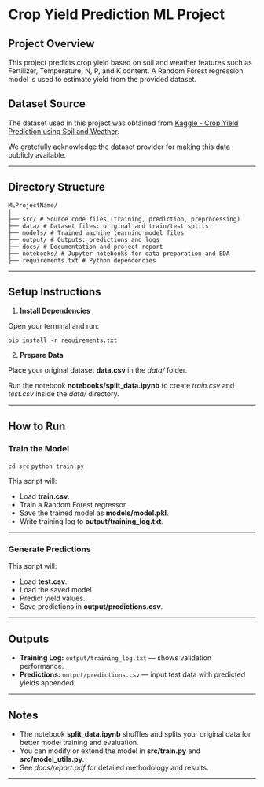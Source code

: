 # Crop Yield Prediction ML Project

## Project Overview

This project predicts crop yield based on soil and weather features such as Fertilizer, Temperature, N, P, and K content. A Random Forest regression model is used to estimate yield from the provided dataset.

## Dataset Source

The dataset used in this project was obtained from [Kaggle - Crop Yield Prediction using Soil and Weather](https://www.kaggle.com/datasets/gurudathg/crop-yield-prediction-using-soil-and-weather).

We gratefully acknowledge the dataset provider for making this data publicly available.

---

## Directory Structure

```
MLProjectName/
│
├── src/ # Source code files (training, prediction, preprocessing)
├── data/ # Dataset files: original and train/test splits
├── models/ # Trained machine learning model files
├── output/ # Outputs: predictions and logs
├── docs/ # Documentation and project report
├── notebooks/ # Jupyter notebooks for data preparation and EDA
├── requirements.txt # Python dependencies
```


---

## Setup Instructions

1. **Install Dependencies**

Open your terminal and run:

`pip install -r requirements.txt`


2. **Prepare Data**

Place your original dataset **data.csv** in the *data/* folder.

Run the notebook **notebooks/split_data.ipynb** to create *train.csv* and *test.csv* inside the *data/* directory.

---

## How to Run

### Train the Model

`cd src`
`python train.py`


This script will:

- Load **train.csv**.
- Train a Random Forest regressor.
- Save the trained model as **models/model.pkl**.
- Write training log to **output/training_log.txt**.

---

### Generate Predictions

This script will:

- Load **test.csv**.
- Load the saved model.
- Predict yield values.
- Save predictions in **output/predictions.csv**.

---

## Outputs

- **Training Log:** `output/training_log.txt` — shows validation performance.
- **Predictions:** `output/predictions.csv` — input test data with predicted yields appended.

---

## Notes

- The notebook **split_data.ipynb** shuffles and splits your original data for better model training and evaluation.
- You can modify or extend the model in **src/train.py** and **src/model_utils.py**.
- See *docs/report.pdf* for detailed methodology and results.

---
